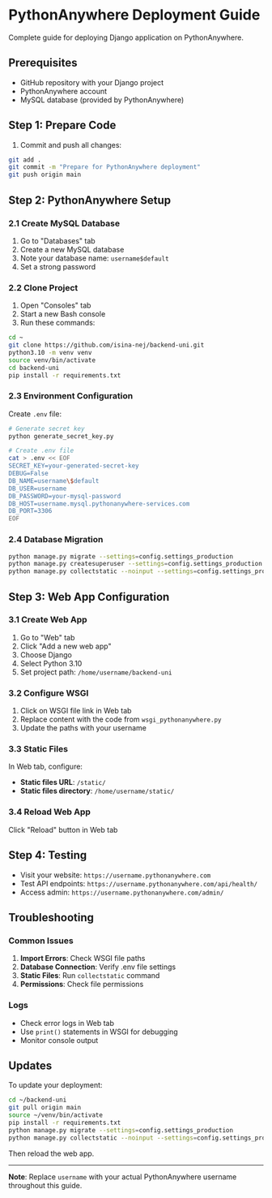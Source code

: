# PythonAnywhere Deployment Guide

Complete guide for deploying Django application on PythonAnywhere.

## Prerequisites
- GitHub repository with your Django project
- PythonAnywhere account
- MySQL database (provided by PythonAnywhere)

## Step 1: Prepare Code
1. Commit and push all changes:
```bash
git add .
git commit -m "Prepare for PythonAnywhere deployment"
git push origin main
```

## Step 2: PythonAnywhere Setup

### 2.1 Create MySQL Database
1. Go to "Databases" tab
2. Create a new MySQL database
3. Note your database name: `username$default`
4. Set a strong password

### 2.2 Clone Project
1. Open "Consoles" tab
2. Start a new Bash console
3. Run these commands:
```bash
cd ~
git clone https://github.com/isina-nej/backend-uni.git
python3.10 -m venv venv
source venv/bin/activate
cd backend-uni
pip install -r requirements.txt
```

### 2.3 Environment Configuration
Create `.env` file:
```bash
# Generate secret key
python generate_secret_key.py

# Create .env file
cat > .env << EOF
SECRET_KEY=your-generated-secret-key
DEBUG=False
DB_NAME=username\$default
DB_USER=username
DB_PASSWORD=your-mysql-password
DB_HOST=username.mysql.pythonanywhere-services.com
DB_PORT=3306
EOF
```

### 2.4 Database Migration
```bash
python manage.py migrate --settings=config.settings_production
python manage.py createsuperuser --settings=config.settings_production
python manage.py collectstatic --noinput --settings=config.settings_production
```

## Step 3: Web App Configuration

### 3.1 Create Web App
1. Go to "Web" tab
2. Click "Add a new web app"
3. Choose Django
4. Select Python 3.10
5. Set project path: `/home/username/backend-uni`

### 3.2 Configure WSGI
1. Click on WSGI file link in Web tab
2. Replace content with the code from `wsgi_pythonanywhere.py`
3. Update the paths with your username

### 3.3 Static Files
In Web tab, configure:
- **Static files URL**: `/static/`
- **Static files directory**: `/home/username/static/`

### 3.4 Reload Web App
Click "Reload" button in Web tab

## Step 4: Testing
- Visit your website: `https://username.pythonanywhere.com`
- Test API endpoints: `https://username.pythonanywhere.com/api/health/`
- Access admin: `https://username.pythonanywhere.com/admin/`

## Troubleshooting

### Common Issues
1. **Import Errors**: Check WSGI file paths
2. **Database Connection**: Verify .env file settings
3. **Static Files**: Run `collectstatic` command
4. **Permissions**: Check file permissions

### Logs
- Check error logs in Web tab
- Use `print()` statements in WSGI for debugging
- Monitor console output

## Updates
To update your deployment:
```bash
cd ~/backend-uni
git pull origin main
source ~/venv/bin/activate
pip install -r requirements.txt
python manage.py migrate --settings=config.settings_production
python manage.py collectstatic --noinput --settings=config.settings_production
```
Then reload the web app.

---
**Note**: Replace `username` with your actual PythonAnywhere username throughout this guide.

